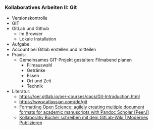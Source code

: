 ### Kollaboratives Arbeiten II: Git

* Versionskontrolle
* GIT
* GitLab und Github
  * Im Browser
  * Lokale Installation
* Aufgabe:
* Account bei Gitlab erstellen und mitteilen
* Praxis:
  * Gemeinsames GIT-Projekt gestalten: Filmabend planen
    * Filmauswahl
    * Getränke
    * Essen
    * Ort und Zeit
    * Technik
* Literatur:
  * https://oer.gitlab.io/oer-courses/cacs/Git-Introduction.html
  * https://www.atlassian.com/de/git
  * [Formatting Open Science: agilely creating multiple document formats for academic manuscripts with Pandoc Scholar [PeerJ]](https://peerj.com/articles/cs-112/)
  * [Kollaborativ Bücher schreiben mit dem GitLab-Wiki | Modernes Publizieren](https://oa-pub.hos.tuhh.de/de/2019/08/19/kollaborativ-buecher-schreiben-mit-dem-gitlab-wiki/)
